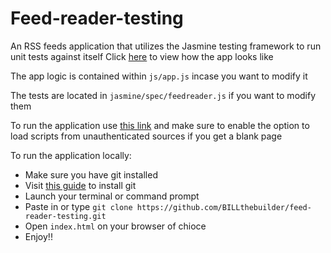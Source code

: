 # Feed-reader-testing
An RSS feeds application that utilizes the Jasmine testing framework to run unit tests against itself
Click [here](https://i.imgur.com/LpegbAz.png) to view how the app looks like

The app logic is contained within `js/app.js` incase you want to modify it

The tests are located in `jasmine/spec/feedreader.js` if you want to modify them 

To run the application use [this link](https://billthebuilder.github.io/feed-reader/) and make sure to enable the option to load scripts from unauthenticated sources if you get a blank page

To run the application locally:

* Make sure you have git installed
* Visit [this guide](https://www.atlassian.com/git/tutorials/install-git) to install git
* Launch your terminal or command prompt
* Paste in or type `git clone https://github.com/BILLthebuilder/feed-reader-testing.git`
* Open `index.html` on your browser of chioce
* Enjoy!!
